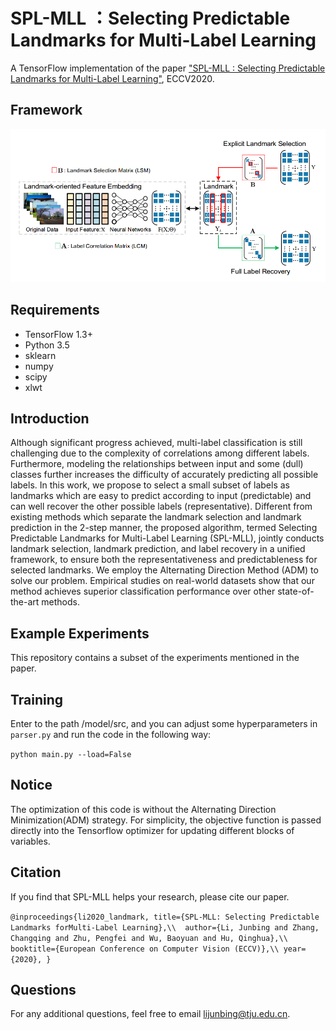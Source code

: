 # SPL-MLL ：Selecting Predictable Landmarks for Multi-Label Learning
A TensorFlow implementation of the paper ["SPL-MLL : Selecting Predictable Landmarks for Multi-Label Learning"](https://arxiv.org/pdf/2008.06883.pdf), ECCV2020.

## Framework
![avatar](https://github.com/yidaiqiushen/SPL-MLL/blob/master/Framework/Framework.png)

## Requirements
- TensorFlow 1.3+  
- Python 3.5  
- sklearn  
- numpy  
- scipy
- xlwt

## Introduction
Although significant progress achieved, multi-label classification is still challenging due to the complexity of correlations among different labels. Furthermore, modeling the relationships between input and some (dull) classes further increases the difficulty of accurately predicting all possible labels. In this work, we propose to select a small subset of labels as landmarks which are easy to predict according to input (predictable) and can well recover the other possible labels (representative).
Different from existing methods which separate the landmark selection and landmark prediction in the 2-step manner, the proposed algorithm, termed Selecting Predictable Landmarks for Multi-Label Learning (SPL-MLL), jointly conducts landmark selection, landmark prediction, and label recovery in a unified framework, to ensure both the representativeness and predictableness for selected landmarks. We employ the Alternating Direction Method (ADM) to solve our problem. Empirical studies on real-world datasets show that our method achieves superior classification performance over other state-of-the-art methods.

## Example Experiments
This repository contains a subset of the experiments mentioned in the paper.
 
## Training
Enter to the path /model/src, and you can adjust some hyperparameters in `parser.py` and run the code in the following way:  

  `python main.py --load=False`

## Notice
The optimization of this code is without the Alternating Direction Minimization(ADM) strategy. For simplicity, the objective function is passed directly into the Tensorflow optimizer for updating different blocks of variables.
 
## Citation
If you find that SPL-MLL helps your research, please cite our paper.

`@inproceedings{li2020_landmark,
	title={SPL-MLL: Selecting Predictable Landmarks forMulti-Label Learning},\\	
	author={Li, Junbing and Zhang, Changqing and Zhu, Pengfei and Wu, Baoyuan and Hu, Qinghua},\\
	booktitle={European Conference on Computer Vision (ECCV)},\\
	year={2020},
}`

## Questions
For any additional questions, feel free to email lijunbing@tju.edu.cn.

  
 



